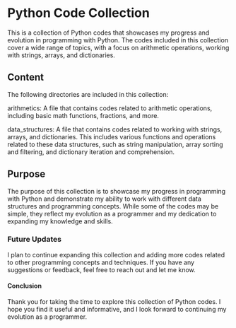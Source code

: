 # Python Code Collection

This is a collection of Python codes that showcases my progress and evolution in programming with Python. The codes included in this collection cover a wide range of topics, with a focus on arithmetic operations, working with strings, arrays, and dictionaries.

## Content

The following directories are included in this collection:

arithmetics: A file that contains codes related to arithmetic operations, including basic math functions, fractions, and more.

data_structures: A file that contains codes related to working with strings, arrays, and dictionaries. This includes various functions and operations related to these data structures, such as string manipulation, array sorting and filtering, and dictionary iteration and comprehension.

## Purpose

The purpose of this collection is to showcase my progress in programming with Python and demonstrate my ability to work with different data structures and programming concepts. While some of the codes may be simple, they reflect my evolution as a programmer and my dedication to expanding my knowledge and skills.

### Future Updates

I plan to continue expanding this collection and adding more codes related to other programming concepts and techniques. If you have any suggestions or feedback, feel free to reach out and let me know.

#### Conclusion

Thank you for taking the time to explore this collection of Python codes. I hope you find it useful and informative, and I look forward to continuing my evolution as a programmer.
